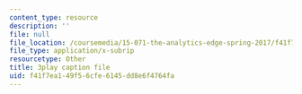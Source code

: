 ```yaml
---
content_type: resource
description: ''
file: null
file_location: /coursemedia/15-071-the-analytics-edge-spring-2017/f41f7ea149f56cfe6145dd8e6f4764fa_t8nLB1AmUgE.srt
file_type: application/x-subrip
resourcetype: Other
title: 3play caption file
uid: f41f7ea1-49f5-6cfe-6145-dd8e6f4764fa
---
```

